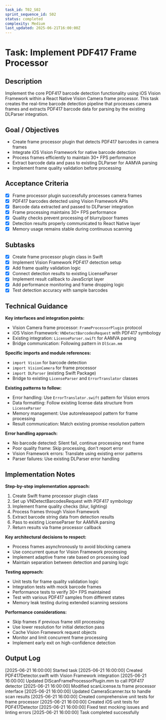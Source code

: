 ```yaml
---
task_id: T02_S02
sprint_sequence_id: S02
status: completed
complexity: Medium
last_updated: 2025-06-21T16:00:00Z
---
```


# Task: Implement PDF417 Frame Processor

## Description
Implement the core PDF417 barcode detection functionality using iOS Vision Framework within a React Native Vision Camera frame processor. This task creates the real-time barcode detection pipeline that processes camera frames and extracts PDF417 barcode data for parsing by the existing DLParser integration.

## Goal / Objectives
- Create frame processor plugin that detects PDF417 barcodes in camera frames
- Integrate iOS Vision Framework for native barcode detection
- Process frames efficiently to maintain 30+ FPS performance
- Extract barcode data and pass to existing DLParser for AAMVA parsing
- Implement frame quality validation before processing

## Acceptance Criteria
- [x] Frame processor plugin successfully processes camera frames
- [x] PDF417 barcodes detected using Vision Framework APIs
- [x] Barcode data extracted and passed to DLParser integration
- [x] Frame processing maintains 30+ FPS performance
- [x] Quality checks prevent processing of blurry/poor frames
- [x] Detection results properly communicated to React Native layer
- [x] Memory usage remains stable during continuous scanning

## Subtasks
- [x] Create frame processor plugin class in Swift
- [x] Implement Vision Framework PDF417 detection setup
- [x] Add frame quality validation logic
- [x] Connect detection results to existing LicenseParser
- [x] Implement result callback to JavaScript layer
- [x] Add performance monitoring and frame dropping logic
- [x] Test detection accuracy with sample barcodes

## Technical Guidance

**Key interfaces and integration points:**
- Vision Camera frame processor: `FrameProcessorPlugin` protocol
- iOS Vision Framework: `VNDetectBarcodesRequest` with PDF417 symbology
- Existing integration: `LicenseParser.swift` for AAMVA parsing
- Bridge communication: Following pattern in `DlScan.mm`

**Specific imports and module references:**
- `import Vision` for barcode detection
- `import VisionCamera` for frame processor
- `import DLParser` (existing Swift Package)
- Bridge to existing `LicenseParser` and `ErrorTranslator` classes

**Existing patterns to follow:**
- Error handling: Use `ErrorTranslator.swift` pattern for Vision errors
- Data formatting: Follow existing license data structure from `LicenseParser`
- Memory management: Use autoreleasepool pattern for frame processing
- Result communication: Match existing promise resolution pattern

**Error handling approach:**
- No barcode detected: Silent fail, continue processing next frame
- Poor quality frame: Skip processing, don't report error
- Vision Framework errors: Translate using existing error patterns
- Parser failures: Use existing DLParser error handling

## Implementation Notes

**Step-by-step implementation approach:**
1. Create Swift frame processor plugin class
2. Set up VNDetectBarcodesRequest with PDF417 symbology
3. Implement frame quality checks (blur, lighting)
4. Process frames through Vision Framework
5. Extract barcode string data from detection results
6. Pass to existing LicenseParser for AAMVA parsing
7. Return results via frame processor callback

**Key architectural decisions to respect:**
- Process frames asynchronously to avoid blocking camera
- Use concurrent queue for Vision Framework processing
- Implement adaptive frame rate based on processing load
- Maintain separation between detection and parsing logic

**Testing approach:**
- Unit tests for frame quality validation logic
- Integration tests with mock barcode frames
- Performance tests to verify 30+ FPS maintained
- Test with various PDF417 samples from different states
- Memory leak testing during extended scanning sessions

**Performance considerations:**
- Skip frames if previous frame still processing
- Use lower resolution for initial detection pass
- Cache Vision Framework request objects
- Monitor and limit concurrent frame processing
- Implement early exit on high-confidence detection

## Output Log

[2025-06-21 16:00:00] Started task
[2025-06-21 16:00:00] Created PDF417Detector.swift with Vision Framework integration
[2025-06-21 16:00:00] Updated DlScanFrameProcessorPlugin.mm to call PDF417 detector
[2025-06-21 16:00:00] Modified scanLicense.ts frame processor interface
[2025-06-21 16:00:00] Updated CameraScanner.tsx to handle scan results
[2025-06-21 16:00:00] Created comprehensive unit tests for frame processor
[2025-06-21 16:00:00] Created iOS unit tests for PDF417Detector
[2025-06-21 16:00:00] Fixed test mocking issues and linting errors
[2025-06-21 16:00:00] Task completed successfully
